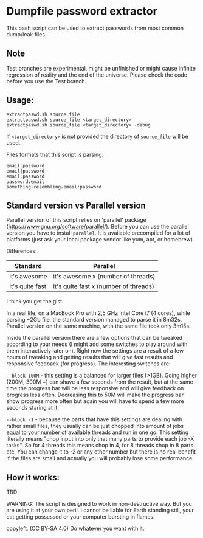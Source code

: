 # Dumpfile password extractor
This bash script can be used to extract passwords from most common dump/leak files.

## Note

Test branches are experimental, might be unfinished or might cause infinite regression of reality and the end of the universe.
Please check the code before you use the Test branch.

## Usage:

```
extractpaswd.sh source_file
extractpaswd.sh source_file <target_directory>
extractpaswd.sh source_file <target_directory> -debug
```

If `<target_directory>` is not provided the directory of `source_file` will be used.

Files formats that this script is parsing:
```
email:password
email|password
email;password
password:email
something-resembling-email:password
```

## Standard version vs Parallel version
Parallel version of this script relies on 'parallel' package (https://www.gnu.org/software/parallel/).
Before you can use the parallel version you have to install `parallel`. It is available precompiled for a lot of platforms (just ask your local package vendor like yum, apt, or homebrew).

Differences:

Standard | Parallel
------|------
it's awesome | it's awesome x (number of threads)
it's quite fast | it's quite fast x (number of threads)

I think you get the gist.

In a real life, on a MacBook Pro with 2,5 GHz Intel Core i7 (4 cores), while parsing ~2Gb file, the standard version managed to parse it in 8m32s. Parallel version on the same machine, with the same file took only 3m15s.

Inside the parallel version there are a few options that can be tweaked according to your needs (I might add some switches to play around with them interactively later on). Right now the settings are a result of a few hours of tweaking and getting results that will give fast results and responsive feedback (for progress).
The interesting switches are:

`--block 100M` - this setting is a balanced for larger files (>1GB). Going higher (200M, 300M +) can shave a few seconds from the result, but at the same time the progress bar will be less responsive and will give feedback on progress less often. Decreasing this to 50M will make the progress bar show progress more often but again you will have to spend a few more seconds staring at it.

`--block -1` - because the parts that have this settings are dealing with rather small files, they usually can be just chopped into amount of jobs equal to your number of available threads and run in one go. This setting literally means "chop input into only that many parts to provide each job -X tasks". So for 4 threads this means chop in 4, for 8 threads chop in 8 parts etc. You can change it to -2 or any other number but there is no real benefit if the files are small and actually you will probably lose some performance.


## How it works:
TBD

WARNING: The script is designed to work in non-destructive way. But you are using it at your own peril. I cannot be liable for Earth standing still, your cat getting possessed or your computer bursting in flames.

copyleft. (CC BY-SA 4.0) Do whatever you want with it.
